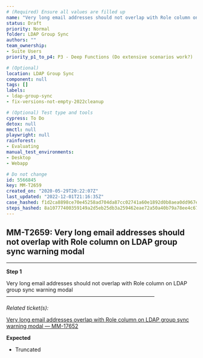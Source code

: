```yaml
---
# (Required) Ensure all values are filled up
name: "Very long email addresses should not overlap with Role column on LDAP group sync warning modal"
status: Draft
priority: Normal
folder: LDAP Group Sync
authors: ""
team_ownership: 
- Suite Users
priority_p1_to_p4: P3 - Deep Functions (Do extensive scenarios work?)

# (Optional)
location: LDAP Group Sync
component: null
tags: []
labels: 
- ldap-group-sync
- fix-versions-not-empty-2022cleanup

# (Optional) Test type and tools
cypress: To Do
detox: null
mmctl: null
playwright: null
rainforest: 
- Evaluating
manual_test_environments: 
- Desktop
- Webapp

# Do not change
id: 5566845
key: MM-T2659
created_on: "2020-05-29T20:22:07Z"
last_updated: "2022-12-01T21:16:35Z"
case_hashed: f1d2ca8898ce70e45258ad704da87cc02741a60e1892d0b8aea0dd967efd8c88f4aa03f39b6aee70782bb8edd2115b58
steps_hashed: 8a10777400359149a2d5eb25db3a259462eae72a50a40b79a78ee4c677706baf8a7c25db382f2df7672332bd034426c3
---
```


<!-- (Auto-generated) Based on frontmatter's "key" and "name" -->

## MM-T2659: Very long email addresses should not overlap with Role column on LDAP group sync warning modal

---

**Step 1**

Very long email addresses should not overlap with Role column on LDAP group sync warning modal\
————————————————————————————

_Related ticket(s):_

[Very long email addresses overlap with Role column on LDAP group sync warning modal — MM-17652](https://mattermost.atlassian.net/browse/MM-17652)

**Expected**

- Truncated
